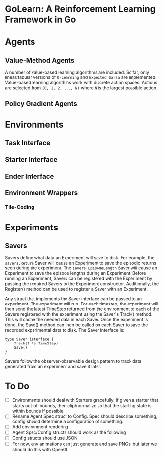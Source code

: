 # GoLearn: A Reinforcement Learning Framework in Go

# Agents
## Value-Method Agents
A number of value-based learning algorithms are included. So far, only
linear/tabular versions of `Q-Learning` and `Expected Sarsa` are implemented.
Value-based learning algorithms work with discrete action spaces. Actions
are selected from `(0, 1, 2, ..., N)` where `N` is the largest possible
action.

## Policy Gradient Agents
# Environments
## Task Interface
## Starter Interface
## Ender Interface
## Environment Wrappers
### Tile-Coding

# Experiments
## Savers
Savers define what data an Experiment will save to disk. For example,
the `savers.Return` Saver will cause an Experiment to save the episodic
returns seen during the experiment. The `savers.EpisodeLength` Saver
will cause an Experiment to save the episode lengths during an
Experiment. Before running an Experiment, Savers can be registered
with the Experiment by passing the required Savers to the Experiment
constructor. Additionally, the Register() method can be used to
register a Saver with an Experiment.

Any struct that implements the Saver interface can be passed to an
experiment. The experiment will run. For each timestep, the experiment
will then send the latest TimeStep returned from the environment to
each of the Savers registered with the experiment using the Saver's
Track() method. This will cache the needed data in each Saver. Once
the experiment is done, the Save() method can then be called on each
Saver to save the recorded experimental data to disk. The Saver interface
is:
```
type Saver interface {
	Track(t ts.TimeStep)
	Save()
}
```
Savers follow the observer-observable design pattern to track data
generated from an experiment and save it later.

# To Do
- [  ] Environments should deal with Starters gracefully. If given a starter that starts out-of-bounds, then clip/normalize so that the starting state is within bounds if possible.
-[  ] Rename Agent Spec struct to Config. Spec should describe something, config should determine a configuration of something.
-[  ] Add environment rendering
-[  ] Agent Spec/Config structs should work as the following
-[  ] Config structs should use JSON
-[  ] For now, env animations can just generate and save PNGs, but later we should do this with OpenGL
